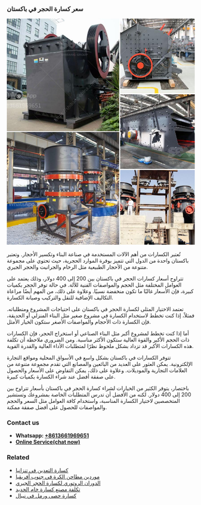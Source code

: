 <h3>سعر كسارة الحجر في باكستان</h3><img src='1701851014.jpg' alt=''><p>تُعتبر الكسارات من أهم الآلات المستخدمة في صناعة البناء وتكسير الأحجار. وتعتبر باكستان واحدة من الدول التي تتميز بوفرة الموارد الحجرية، حيث تحتوي على مجموعة متنوعة من الأحجار الطبيعية مثل الرخام والجرانيت والحجر الجيري.</p><p>تتراوح أسعار كسارات الحجر في باكستان بين 200 إلى 400 دولار، وذلك يعتمد على العوامل المختلفة مثل الحجم والمواصفات الفنية للآلة. في حالة توفر الحجر بكميات كبيرة، فإن الأسعار غالبًا ما تكون منخفضة نسبيًا. وعلاوة على ذلك، من المهم أيضًا مراعاة التكاليف الإضافية للنقل والتركيب وصيانة الكسارة.</p><p>تعتمد الاختيار المثلى لكسارة الحجر في باكستان على احتياجات المشروع ومتطلباته. فمثلاً، إذا كنت تخطط لاستخدام الكسارة في مشروع صغير مثل البناء المنزلي أو الحديقة، فإن الكسارة ذات الأحجام والمواصفات الأصغر ستكون الخيار الأمثل.</p><p>أما إذا كنت تخطط لمشروع أكبر مثل البناء الصناعي أو استخراج الحجر، فإن الكسارات ذات الحجم الأكبر والقوة العالية ستكون الأكثر مناسبة. ومن الضروري ملاحظة أن تكلفة هذه الكسارات الأكبر قد تزداد بشكل ملحوظ نظرًا لمتطلبات الأداء العالية والقدرة القوية.</p><p>تتوفر الكسارات في باكستان بشكل واسع في الأسواق المحلية ومواقع التجارة الإلكترونية. يمكن العثور على العديد من البائعين والمصانع التي تقدم مجموعة متنوعة من العلامات التجارية والموديلات. وعلاوة على ذلك، يمكن التفاوض على الأسعار والحصول على صفقة أفضل عند شراء الكسارة بكميات كبيرة.</p><p>باختصار، يتوفر الكثير من الخيارات لشراء كسارة الحجر في باكستان بأسعار تتراوح بين 200 إلى 400 دولار. لكنه من الأفضل أن تدرس المتطلبات الخاصة بمشروعك وتستشير المتخصصين لاختيار الكسارة المناسبة، واستخدام كافة العوامل مثل السعر والحجم والمواصفات للحصول على أفضل صفقة ممكنة.</p><h3>Contact us</h3><ul><li><strong>Whatsapp:&nbsp;<a href="https://wa.me/8613661969651">+8613661969651</a></strong></li><li><a href="https://swt.shibang-china.com/?git&amp;zhl&amp;سعر كسارة الحجر في باكستان"><strong>Online Service(chat now)</strong></a></li></ul><h3>Related</h3><ul><li><a href='كسارة التعدين في تنزانيا.md'>كسارة التعدين في تنزانيا</a></li><li><a href='موردين مطاحن الكرة في جنوب أفريقيا.md'>موردين مطاحن الكرة في جنوب أفريقيا</a></li><li><a href='الدوران الروتوري لكسارة الحجر الجيري.md'>الدوران الروتوري لكسارة الحجر الجيري</a></li><li><a href='تكلفة مصنع كسارة خام الحديد.md'>تكلفة مصنع كسارة خام الحديد</a></li><li><a href='كسارة حصى ورمل في نيبال.md'>كسارة حصى ورمل في نيبال</a></li></ul>